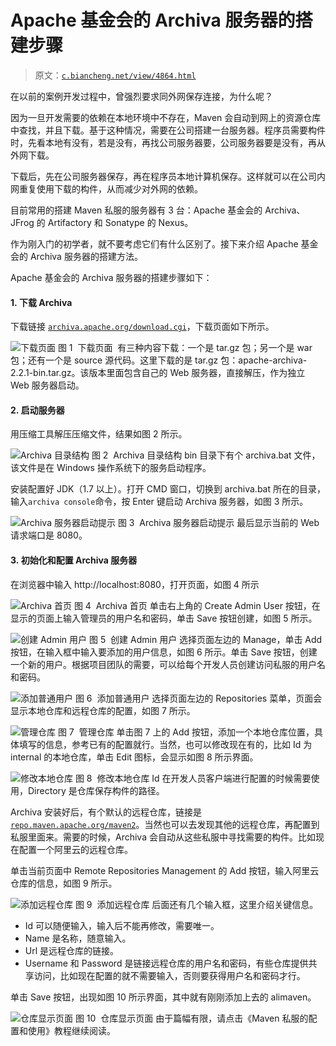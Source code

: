 # Apache 基金会的 Archiva 服务器的搭建步骤

> 原文：[`c.biancheng.net/view/4864.html`](http://c.biancheng.net/view/4864.html)

在以前的案例开发过程中，曾强烈要求同外网保存连接，为什么呢？

因为一旦开发需要的依赖在本地环境中不存在，Maven 会自动到网上的资源仓库中查找，并且下载。基于这种情况，需要在公司搭建一台服务器。程序员需要构件时，先看本地有没有，若是没有，再找公司服务器要，公司服务器要是没有，再从外网下载。

下载后，先在公司服务器保存，再在程序员本地计算机保存。这样就可以在公司内网重复使用下载的构件，从而减少对外网的依赖。

目前常用的搭建 Maven 私服的服务器有 3 台：Apache 基金会的 Archiva、JFrog 的 Artifactory 和 Sonatype 的 Nexus。

作为刚入门的初学者，就不要考虑它们有什么区别了。接下来介绍 Apache 基金会的 Archiva 服务器的搭建方法。

Apache 基金会的 Archiva 服务器的搭建步骤如下：

#### 1. 下载 Archiva

下载链接 [`archiva.apache.org/download.cgi`](http://archiva.apache.org/download.cgi)，下载页面如下所示。

![下载页面](img/d379de975c39766f856cc42f76ba751b.png)
图 1  下载页面
 有三种内容下载：一个是 tar.gz 包；另一个是 war 包；还有一个是 source 源代码。这里下载的是 tar.gz 包：apache-archiva-2.2.1-bin.tar.gz。该版本里面包含自己的 Web 服务器，直接解压，作为独立 Web 服务器启动。

#### 2. 启动服务器

用压缩工具解压压缩文件，结果如图 2 所示。

![Archiva 目录结构](img/c3aab8825d36a68a10f237d1e68b5fa6.png)
图 2  Archiva 目录结构
bin 目录下有个 archiva.bat 文件，该文件是在 Windows 操作系统下的服务启动程序。

安装配置好 JDK（1.7 以上）。打开 CMD 窗口，切换到 archiva.bat 所在的目录，输入`archiva console`命令，按 Enter 键启动 Archiva 服务器，如图 3 所示。

![Archiva 服务器启动提示](img/d3312e1129cc6ff982b643cc57deef0e.png)
图 3  Archiva 服务器启动提示
最后显示当前的 Web 请求端口是 8080。

#### 3. 初始化和配置 Archiva 服务器

在浏览器中输入 http://localhost:8080，打开页面，如图 4 所示

![Archiva 首页](img/18d2316a2e7735855a23e6172fb07cf0.png)
图 4  Archiva 首页
单击右上角的 Create Admin User 按钮，在显示的页面上输入管理员的用户名和密码，单击 Save 按钮创建，如图 5 所示。

![创建 Admin 用户](img/9e27c87be49caa15a39820caa5627e46.png)
图 5  创建 Admin 用户
选择页面左边的 Manage，单击 Add 按钮，在输入框中输入要添加的用户信息，如图 6 所示。单击 Save 按钮，创建一个新的用户。根据项目团队的需要，可以给每个开发人员创建访问私服的用户名和密码。

![添加普通用户](img/72ee88ddc1b142dfbd8aaa8128961f4a.png)
图 6  添加普通用户
选择页面左边的 Repositories 菜单，页面会显示本地仓库和远程仓库的配置，如图 7 所示。

![管理仓库](img/7abddcb155fb20f93da9776d18ddc7dd.png)
图 7  管理仓库
单击图 7 上的 Add 按钮，添加一个本地仓库位置，具体填写的信息，参考已有的配置就行。当然，也可以修改现在有的，比如 Id 为 internal 的本地仓库，单击 Edit 图标，会显示如图 8 所示界面。

![修改本地仓库](img/9d2c897e20989839fe6f04d0799e8514.png)
图 8  修改本地仓库
Id 在开发人员客户端进行配置的时候需要使用，Directory 是仓库保存构件的路径。

Archiva 安装好后，有个默认的远程仓库，链接是 [`repo.maven.apache.org/maven2`](https://repo.maven.apache.org/maven2)。当然也可以去发现其他的远程仓库，再配置到私服里面来。需要的时候，Archiva 会自动从这些私服中寻找需要的构件。比如现在配置一个阿里云的远程仓库。

单击当前页面中 Remote Repositories Management 的 Add 按钮，输入阿里云仓库的信息，如图 9 所示。

![添加远程仓库](img/ddae12bf8da7398e75b00ce498decc68.png)
图 9  添加远程仓库
后面还有几个输入框，这里介绍关键信息。

*   Id 可以随便输入，输入后不能再修改，需要唯一。
*   Name 是名称，随意输入。
*   Url 是远程仓库的链接。
*   Username 和 Password 是链接远程仓库的用户名和密码，有些仓库提供共享访问，比如现在配置的就不需要输入，否则要获得用户名和密码才行。

单击 Save 按钮，出现如图 10 所示界面，其中就有刚刚添加上去的 alimaven。

![仓库显示页面](img/b4bf0facf147f97cbb8ff7abbc06db33.png)
图 10  仓库显示页面
由于篇幅有限，请点击《Maven 私服的配置和使用》教程继续阅读。